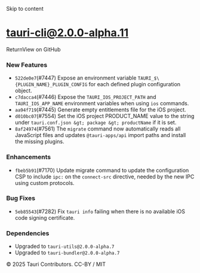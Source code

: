 Skip to content
# tauri-cli@2.0.0-alpha.11
ReturnView on GitHub
### New Features
  * `522de0e7`(#7447) Expose an environment variable `TAURI_$\{PLUGIN_NAME}_PLUGIN_CONFIG` for each defined plugin configuration object.
  * `c7dacca4`(#7446) Expose the `TAURI_IOS_PROJECT_PATH` and `TAURI_IOS_APP_NAME` environment variables when using `ios` commands.
  * `aa94f719`(#7445) Generate empty entitlements file for the iOS project.
  * `d010bc07`(#7554) Set the iOS project PRODUCT_NAME value to the string under `tauri.conf.json &gt; package &gt; productName` if it is set.
  * `8af24974`(#7561) The `migrate` command now automatically reads all JavaScript files and updates `@tauri-apps/api` import paths and install the missing plugins.


### Enhancements
  * `fbeb5b91`(#7170) Update migrate command to update the configuration CSP to include `ipc:` on the `connect-src` directive, needed by the new IPC using custom protocols.


### Bug Fixes
  * `5eb85543`(#7282) Fix `tauri info` failing when there is no available iOS code signing certificate.


### Dependencies
  * Upgraded to `tauri-utils@2.0.0-alpha.7`
  * Upgraded to `tauri-bundler@2.0.0-alpha.7`


© 2025 Tauri Contributors. CC-BY / MIT
